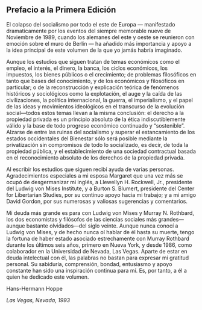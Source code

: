## Prefacio a la Primera Edición

El colapso del socialismo por todo el este de Europa — manifestado dramaticamente por los eventos del siempre memorable nueve de Noviembre de 1989, cuando los alemanes del este y oeste se reunieron con emoción sobre el muro de Berlin — ha añadido más importancia y apoyo a la idea principal de este volumen de la que yo jamás habría imaginado.

Aunque los estudios que siguen tratan de temas económicos como el empleo, el interés, el dinero, la banca, los ciclos económicos, los impuestos, los bienes públicos o el crecimiento; de problemas filosóficos en tanto que bases del conocimiento, y de los económicos y filosóficos en particular; o de la reconstrucción y explicación teórica de fenómenos históricos y sociológicos como la explotación, el auge y la caída de las civilizaciones, la política internacional, la guerra, el imperialismo, y el papel de las ideas y movimientos ideológicos en el transcurso de la evolución social—todos estos temas llevan a la misma conclusión: el derecho a la propiedad privada es un principio absoluto de la ética indiscutiblemente válido y la base de todo progreso económico continuado y “sostenible”. Alzarse de entre las ruinas del socialismo y superar el estancamiento de los estados occidentales del Bienestar sólo será posible mediante la privatización sin compromisos de todo lo socializado, es decir, de toda la propiedad pública, y el establecimiento de una sociedad contractual basada en el reconocimiento absoluto de los derechos de la propiedad privada.

Al escribir los estudios que siguen recibí ayuda de varias personas. Agradecimientos especiales a mi esposa Margaret que una vez más se ocupó de desgermanizar mi inglés, a Llewellyn H. Rockwell, Jr., presidente del Ludwig von Mises Institute, y a Burton S. Blumert, presidente del Center for Libertarian Studies, por su continuo apoyo hacia mi trabajo; y a mi amigo David Gordon, por sus numerosas y valiosas sugerencias y comentarios.

Mi deuda más grande es para con Ludwig von Mises y Murray N. Rothbard, los dos economistas y filósofos de las ciencias sociales más grandes—aunque bastante olvidados—del siglo veinte. Aunque nunca conocí a Ludwig von Mises, y de hecho nunca oí hablar de él hasta su muerte, tengo la fortuna de haber estado asociado estrechamente con Murray Rothbard durante los últimos seis años, primero en Nueva York, y desde 1986, como colaborador en la Universidad de Nevada, Las Vegas. Aparte de estar en deuda intelectual con él, las palabras no bastan para expresar mi gratitud personal. Su sabiduría, comprensión, bondad, entusiasmo y apoyo constante han sido una inspiración continua para mí. Es, por tanto, a él a quien he dedicado este volumen.

Hans-Hermann Hoppe

*Las Vegas, Nevada, 1993*